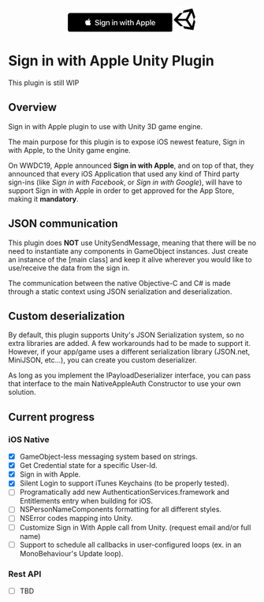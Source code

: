 <p align="center">
  <img src="https://raw.githubusercontent.com/lupidan/apple-signin-unity/master/Img/SignInWithApple.png" alt="Sign in With Apple"/><img src="https://raw.githubusercontent.com/lupidan/apple-signin-unity/master/Img/UnityIcon.png" alt="Unity 3D"/>
</p>
</div>

# Sign in with Apple Unity Plugin
This plugin is still WIP

## Overview
Sign in with Apple plugin to use with Unity 3D game engine.

The main purpose for this plugin is to expose iOS newest feature, Sign in with Apple, to the Unity game engine.

On WWDC19, Apple announced **Sign in with Apple**, and on top of that, they announced that every iOS Application
that used any kind of Third party sign-ins (like *Sign in with Facebook*, or *Sign in with Google*), will have to support
Sign in with Apple in order to get approved for the App Store, making it **mandatory**.

## JSON communication
This plugin does **NOT** use UnitySendMessage, meaning that there will be no need to instantiate any components in
GameObject instances. Just create an instance of the [main class] and keep it alive wherever you would like to use/receive
the data from the sign in.

The communication between the native Objective-C and C# is made through a static context using JSON serialization and deserialization.

## Custom deserialization
By default, this plugin supports Unity's JSON Serialization system, so no extra libraries are added. A few workarounds had to be made to support it.
However, if your app/game uses a different serialization library (JSON.net, MiniJSON, etc...), you can create you custom deserializer.

As long as you implement the IPayloadDeserializer interface, you can pass that interface to the main NativeAppleAuth Constructor to use your own solution.

## Current progress

### iOS Native 
- ☒ GameObject-less messaging system based on strings.
- ☒ Get Credential state for a specific User-Id.
- ☒ Sign in with Apple.
- ☒ Silent Login to support iTunes Keychains (to be properly tested).
- ☐ Programatically add new AuthenticationServices.framework and Entitlements entry when building for iOS.
- ☐ NSPersonNameComponents formatting for all different styles.
- ☐ NSError codes mapping into Unity.
- ☐ Customize Sign in With Apple call from Unity. (request email and/or full name)
- ☐ Support to schedule all callbacks in user-configured loops (ex. in an MonoBehaviour's Update loop).

### Rest API
- ☐ TBD
